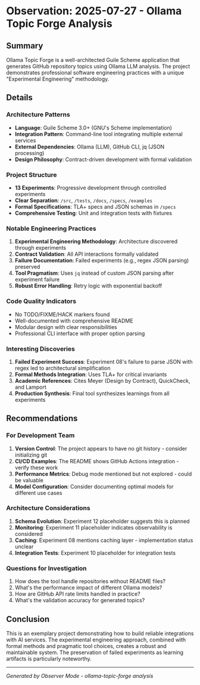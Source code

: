 # Observation: 2025-07-27 - Ollama Topic Forge Analysis

## Summary
Ollama Topic Forge is a well-architected Guile Scheme application that generates GitHub repository topics using Ollama LLM analysis. The project demonstrates professional software engineering practices with a unique "Experimental Engineering" methodology.

## Details

### Architecture Patterns
- **Language**: Guile Scheme 3.0+ (GNU's Scheme implementation)
- **Integration Pattern**: Command-line tool integrating multiple external services
- **External Dependencies**: Ollama (LLM), GitHub CLI, jq (JSON processing)
- **Design Philosophy**: Contract-driven development with formal validation

### Project Structure
- **13 Experiments**: Progressive development through controlled experiments
- **Clear Separation**: `/src`, `/tests`, `/docs`, `/specs`, `/examples`
- **Formal Specifications**: TLA+ specs and JSON schemas in `/specs`
- **Comprehensive Testing**: Unit and integration tests with fixtures

### Notable Engineering Practices
1. **Experimental Engineering Methodology**: Architecture discovered through experiments
2. **Contract Validation**: All API interactions formally validated
3. **Failure Documentation**: Failed experiments (e.g., regex JSON parsing) preserved
4. **Tool Pragmatism**: Uses `jq` instead of custom JSON parsing after experiment failure
5. **Robust Error Handling**: Retry logic with exponential backoff

### Code Quality Indicators
- No TODO/FIXME/HACK markers found
- Well-documented with comprehensive README
- Modular design with clear responsibilities
- Professional CLI interface with proper option parsing

### Interesting Discoveries
1. **Failed Experiment Success**: Experiment 08's failure to parse JSON with regex led to architectural simplification
2. **Formal Methods Integration**: Uses TLA+ for critical invariants
3. **Academic References**: Cites Meyer (Design by Contract), QuickCheck, and Lamport
4. **Production Synthesis**: Final tool synthesizes learnings from all experiments

## Recommendations

### For Development Team
1. **Version Control**: The project appears to have no git history - consider initializing git
2. **CI/CD Examples**: The README shows GitHub Actions integration - verify these work
3. **Performance Metrics**: Debug mode mentioned but not explored - could be valuable
4. **Model Configuration**: Consider documenting optimal models for different use cases

### Architecture Considerations
1. **Schema Evolution**: Experiment 12 placeholder suggests this is planned
2. **Monitoring**: Experiment 11 placeholder indicates observability is considered
3. **Caching**: Experiment 08 mentions caching layer - implementation status unclear
4. **Integration Tests**: Experiment 10 placeholder for integration tests

### Questions for Investigation
1. How does the tool handle repositories without README files?
2. What's the performance impact of different Ollama models?
3. How are GitHub API rate limits handled in practice?
4. What's the validation accuracy for generated topics?

## Conclusion
This is an exemplary project demonstrating how to build reliable integrations with AI services. The experimental engineering approach, combined with formal methods and pragmatic tool choices, creates a robust and maintainable system. The preservation of failed experiments as learning artifacts is particularly noteworthy.

---
*Generated by Observer Mode - ollama-topic-forge analysis*